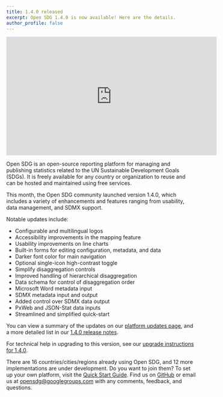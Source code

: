 ```yaml
---
title: 1.4.0 released
excerpt: Open SDG 1.4.0 is now available! Here are the details.
author_profile: false
---
```


<p>
<iframe width="560" height="315" src="https://www.youtube.com/embed/U9TeUu_eVYY" title="YouTube video player" frameborder="0" allow="accelerometer; autoplay; clipboard-write; encrypted-media; gyroscope; picture-in-picture" allowfullscreen></iframe>
</p>

Open SDG is an open-source reporting platform for managing and publishing statistics related to the UN Sustainable Development Goals (SDGs). It is freely available for any country or organization to reuse and can be hosted and maintained using free services.

This month, the Open SDG community launched version 1.4.0, which includes a variety of enhancements and features ranging from usability, data management, and SDMX support.

Notable updates include:

* Configurable and multilingual logos
* Accessibility improvements in the mapping feature
* Usability improvements on line charts
* Built-in forms for editing configuration, metadata, and data
* Darker font color for main navigation
* Optional single-icon high-contrast toggle
* Simplify disaggregation controls
* Improved handling of hierarchical disaggregation
* Data schema for control of disaggregation order
* Microsoft Word metadata input
* SDMX metadata input and output
* Added control over SDMX data output
* PxWeb and JSON-Stat data inputs
* Streamlined and simplified quick-start

You can view a summary of the updates on our [platform updates page](https://open-sdg.readthedocs.io/en/latest/updates/), and a more detailed list in our [1.4.0 release notes](https://github.com/open-sdg/open-sdg/releases/tag/1.4.0).

For technical help in upgrading to this version, see our [upgrade instructions for 1.4.0](https://open-sdg.readthedocs.io/en/latest/upgrades/upgrading-1-4-0/).

There are 16 countries/cities/regions already using Open SDG, and 12 more implementations are under development. Do you want to join them? To set up your own platform, visit the [Quick Start Guide](https://open-sdg.readthedocs.io/en/latest/quick-start/). Find us on [GitHub](https://github.com/open-sdg/open-sdg) or email us at opensdg@googlegroups.com with any comments, feedback, and questions.
